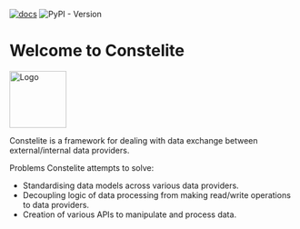 [![docs](https://img.shields.io/badge/docs-blue)](https://colorifix.github.io/constelite/) ![PyPI - Version](https://img.shields.io/pypi/v/constelite)

# Welcome to Constelite

<img src="./docs/img/logo.png" alt="Logo" width="100"/>

Constelite is a framework for dealing with data exchange between external/internal data providers.

Problems Constelite attempts to solve:

* Standardising data models across various data providers.
* Decoupling logic of data processing from making read/write operations to data providers.
* Creation of various APIs to manipulate and process data.